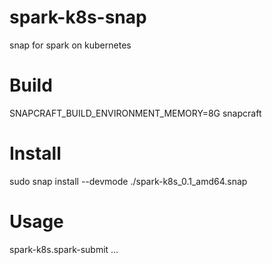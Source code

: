 # spark-k8s-snap
snap for spark on kubernetes

# Build
SNAPCRAFT_BUILD_ENVIRONMENT_MEMORY=8G snapcraft

# Install
sudo snap install --devmode ./spark-k8s_0.1_amd64.snap

# Usage
spark-k8s.spark-submit ...
